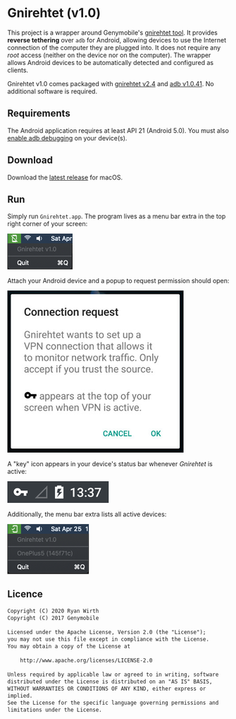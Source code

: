 # Gnirehtet (v1.0)

This project is a wrapper around Genymobile's [gnirehtet tool][gnirehtet]. It
provides **reverse tethering** over `adb` for Android, allowing devices to use
the Internet connection of the computer they are plugged into. It does not
require any _root_ access (neither on the device nor on the computer). The
wrapper allows Android devices to be automatically detected and configured as
clients.

Gnirehtet v1.0 comes packaged with [gnirehtet v2.4] and [adb v1.0.41][adb]. No
additional software is required.

[adb]: https://developer.android.com/studio/command-line/adb.html
[gnirehtet]: https://github.com/Genymobile/gnirehtet
[gnirehtet v2.4]: https://github.com/Genymobile/gnirehtet/releases/tag/v2.4


## Requirements

The Android application requires at least API 21 (Android 5.0). You must also
[enable adb debugging][enable-adb] on your device(s).

[enable-adb]: https://developer.android.com/studio/command-line/adb.html#Enabling


## Download

Download the [latest release][latest] for macOS.

[latest]: https://github.com/RyanWirth/gnirehtet/releases/latest


## Run

Simply run `Gnirehtet.app`. The program lives as a menu bar extra in the top
right corner of your screen:

![menu-bar-extra](docs/menu-bar-extra.png)

Attach your Android device and a popup to request permission should open:

![request](docs/request.jpg)

A "key" icon appears in your device's status bar whenever _Gnirehtet_ is
active:

![key](docs/key.png)

Additionally, the menu bar extra lists all active devices:

![active-device](docs/active-device.png)


## Licence

    Copyright (C) 2020 Ryan Wirth
    Copyright (C) 2017 Genymobile

    Licensed under the Apache License, Version 2.0 (the "License");
    you may not use this file except in compliance with the License.
    You may obtain a copy of the License at

        http://www.apache.org/licenses/LICENSE-2.0

    Unless required by applicable law or agreed to in writing, software
    distributed under the License is distributed on an "AS IS" BASIS,
    WITHOUT WARRANTIES OR CONDITIONS OF ANY KIND, either express or implied.
    See the License for the specific language governing permissions and
    limitations under the License.
